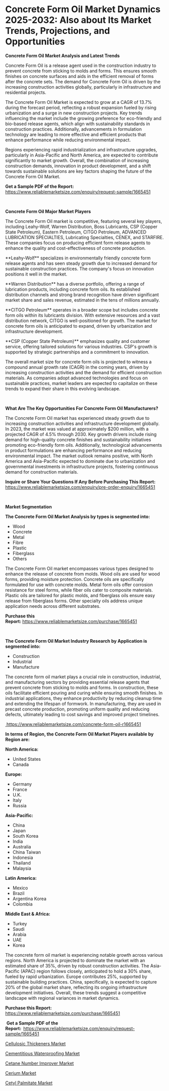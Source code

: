 <p><h1>Concrete Form Oil Market Dynamics 2025-2032: Also about Its Market Trends, Projections, and Opportunities</h1></p><p><strong>Concrete Form Oil Market Analysis and Latest Trends</strong></p>
<p><p>Concrete Form Oil is a release agent used in the construction industry to prevent concrete from sticking to molds and forms. This ensures smooth finishes on concrete surfaces and aids in the efficient removal of forms after the concrete sets. The demand for Concrete Form Oil is driven by the increasing construction activities globally, particularly in infrastructure and residential projects.</p><p>The Concrete Form Oil Market is expected to grow at a CAGR of 13.7% during the forecast period, reflecting a robust expansion fueled by rising urbanization and a surge in new construction projects. Key trends influencing the market include the growing preference for eco-friendly and bio-based release agents, which align with sustainability standards in construction practices. Additionally, advancements in formulation technology are leading to more effective and efficient products that enhance performance while reducing environmental impact. </p><p>Regions experiencing rapid industrialization and infrastructure upgrades, particularly in Asia-Pacific and North America, are expected to contribute significantly to market growth. Overall, the combination of increasing construction demands, innovation in product development, and a shift towards sustainable solutions are key factors shaping the future of the Concrete Form Oil Market.</p></p>
<p><strong>Get a Sample PDF of the Report:&nbsp;</strong> <a href="https://www.reliablemarketsize.com/enquiry/request-sample/1665451?utm_campaign=1143&utm_medium=2&utm_source=Github&utm_content=ia&utm_term=31032025&utm_id=concrete-form-oil">https://www.reliablemarketsize.com/enquiry/request-sample/1665451</a></p>
<p>&nbsp;</p>
<p><strong>Concrete Form Oil Major Market Players</strong></p>
<p><p>The Concrete Form Oil market is competitive, featuring several key players, including Leahy-Wolf, Warren Distribution, Boss Lubricants, CSP (Copper State Petroleum), Eastern Petroleum, CITGO Petroleum, ADVANCED LUBRICATION SPECIALTIES, Lubricating Specialties, CENEX, and STARFIRE. These companies focus on producing efficient form release agents to enhance the quality and cost-effectiveness of concrete production.</p><p>**Leahy-Wolf** specializes in environmentally friendly concrete form release agents and has seen steady growth due to increased demand for sustainable construction practices. The company's focus on innovation positions it well in the market.</p><p>**Warren Distribution** has a diverse portfolio, offering a range of lubrication products, including concrete form oils. Its established distribution channels and strong brand recognition have driven significant market share and sales revenue, estimated in the tens of millions annually.</p><p>**CITGO Petroleum** operates in a broader scope but includes concrete form oils within its lubricants division. With extensive resources and a vast distribution network, CITGO is well-positioned for growth. The market for concrete form oils is anticipated to expand, driven by urbanization and infrastructure development.</p><p>**CSP (Copper State Petroleum)** emphasizes quality and customer service, offering tailored solutions for various industries. CSP's growth is supported by strategic partnerships and a commitment to innovation.</p><p>The overall market size for concrete form oils is projected to witness a compound annual growth rate (CAGR) in the coming years, driven by increasing construction activities and the demand for efficient construction materials. As companies adopt advanced technologies and focus on sustainable practices, market leaders are expected to capitalize on these trends to expand their share in this evolving landscape.</p></p>
<p>&nbsp;</p>
<p><strong>What Are The Key Opportunities For Concrete Form Oil Manufacturers?</strong></p>
<p><p>The Concrete Form Oil market has experienced steady growth due to increasing construction activities and infrastructure development globally. In 2023, the market was valued at approximately $200 million, with a projected CAGR of 4.5% through 2030. Key growth drivers include rising demand for high-quality concrete finishes and sustainability initiatives promoting eco-friendly form oils. Additionally, technological advancements in product formulations are enhancing performance and reducing environmental impact. The market outlook remains positive, with North America and Asia-Pacific expected to dominate due to urbanization and governmental investments in infrastructure projects, fostering continuous demand for construction materials.</p></p>
<p><strong>Inquire or Share Your Questions If Any Before Purchasing This Report:</strong> <a href="https://www.reliablemarketsize.com/enquiry/pre-order-enquiry/1665451?utm_campaign=1143&utm_medium=2&utm_source=Github&utm_content=ia&utm_term=31032025&utm_id=concrete-form-oil">https://www.reliablemarketsize.com/enquiry/pre-order-enquiry/1665451</a></p>
<p>&nbsp;</p>
<p><strong>Market Segmentation</strong></p>
<p><strong>The Concrete Form Oil Market Analysis by types is segmented into:</strong></p>
<p><ul><li>Wood</li><li>Concrete</li><li>Metal</li><li>Fibre</li><li>Plastic</li><li>Fiberglass</li><li>Others</li></ul></p>
<p><p>The Concrete Form Oil market encompasses various types designed to enhance the release of concrete from molds. Wood oils are used for wood forms, providing moisture protection. Concrete oils are specifically formulated for use with concrete molds. Metal form oils offer corrosion resistance for steel forms, while fiber oils cater to composite materials. Plastic oils are tailored for plastic molds, and fiberglass oils ensure easy release from fiberglass forms. Other specialty oils address unique application needs across different substrates.</p></p>
<p><strong>Purchase this Report:&nbsp;</strong><a href="https://www.reliablemarketsize.com/purchase/1665451?utm_campaign=1143&utm_medium=2&utm_source=Github&utm_content=ia&utm_term=31032025&utm_id=concrete-form-oil">https://www.reliablemarketsize.com/purchase/1665451</a></p>
<p>&nbsp;</p>
<p><strong>The Concrete Form Oil Market Industry Research by Application is segmented into:</strong></p>
<p><ul><li>Construction</li><li>Industrial</li><li>Manufacture</li></ul></p>
<p><p>The concrete form oil market plays a crucial role in construction, industrial, and manufacturing sectors by providing essential release agents that prevent concrete from sticking to molds and forms. In construction, these oils facilitate efficient pouring and curing while ensuring smooth finishes. In industrial applications, they enhance productivity by reducing cleanup time and extending the lifespan of formwork. In manufacturing, they are used in precast concrete production, promoting uniform quality and reducing defects, ultimately leading to cost savings and improved project timelines.</p></p>
<p><a href="https://www.reliablemarketsize.com/concrete-form-oil-r1665451?utm_campaign=1143&utm_medium=2&utm_source=Github&utm_content=ia&utm_term=31032025&utm_id=concrete-form-oil">&nbsp;https://www.reliablemarketsize.com/concrete-form-oil-r1665451</a></p>
<p><strong>In terms of Region, the Concrete Form Oil Market Players available by Region are:</strong></p>
<p>
    <p> <strong> North America: </strong>
        <ul>
            <li>United States</li>
            <li>Canada</li>
        </ul>
        </p> 
    <p> <strong> Europe: </strong>
        <ul>
            <li>Germany</li>
            <li>France</li>
            <li>U.K.</li>
            <li>Italy</li>
            <li>Russia</li>
        </ul>
        </p> 
    <p> <strong> Asia-Pacific: </strong>
        <ul>
            <li>China</li>
            <li>Japan</li>
            <li>South Korea</li>
            <li>India</li>
            <li>Australia</li>
            <li>China Taiwan</li>
            <li>Indonesia</li>
            <li>Thailand</li>
            <li>Malaysia</li>
        </ul>
        </p> 
    <p> <strong> Latin America: </strong>
        <ul>
            <li>Mexico</li>
            <li>Brazil</li>
            <li>Argentina Korea</li>
            <li>Colombia</li>
        </ul>
        </p> 
    <p> <strong> Middle East & Africa: </strong>
        <ul>
            <li>Turkey</li>
            <li>Saudi</li>
            <li>Arabia</li>
            <li>UAE</li>
            <li>Korea</li>
        </ul>
    </p>
    </p>
<p><p>The concrete form oil market is experiencing notable growth across various regions. North America is projected to dominate the market with an estimated share of 35%, driven by robust construction activities. The Asia-Pacific (APAC) region follows closely, anticipated to hold a 30% share, fueled by rapid urbanization. Europe contributes 25%, supported by sustainable building practices. China, specifically, is expected to capture 20% of the global market share, reflecting its ongoing infrastructure development initiatives. Overall, these trends suggest a competitive landscape with regional variances in market dynamics.</p></p>
<p><strong>Purchase this Report: </strong><a href="https://www.reliablemarketsize.com/purchase/1665451?utm_campaign=1143&utm_medium=2&utm_source=Github&utm_content=ia&utm_term=31032025&utm_id=concrete-form-oil">https://www.reliablemarketsize.com/purchase/1665451</a></p>
<p>&nbsp;<strong>Get a Sample PDF of the Report:&nbsp;&nbsp;</strong><a href="https://www.reliablemarketsize.com/enquiry/request-sample/1665451?utm_campaign=1143&utm_medium=2&utm_source=Github&utm_content=ia&utm_term=31032025&utm_id=concrete-form-oil">https://www.reliablemarketsize.com/enquiry/request-sample/1665451</a></p>
<p><strong></strong></p>
<p><p><a href="https://github.com/oshodikurc/Market-Research-Report-List-1/blob/main/cellulosic-thickeners-market.md?utm_campaign=1143&utm_medium=2&utm_source=Github&utm_content=ia&utm_term=31032025&utm_id=concrete-form-oil">Cellulosic Thickeners Market</a></p><p><a href="https://github.com/ajegiobitsa/Market-Research-Report-List-1/blob/main/cementitious-waterproofing-market.md?utm_campaign=1143&utm_medium=2&utm_source=Github&utm_content=ia&utm_term=31032025&utm_id=concrete-form-oil">Cementitious Waterproofing Market</a></p><p><a href="https://github.com/ocambdidarhz/Market-Research-Report-List-1/blob/main/cetane-number-improver-market.md?utm_campaign=1143&utm_medium=2&utm_source=Github&utm_content=ia&utm_term=31032025&utm_id=concrete-form-oil">Cetane Number Improver Market</a></p><p><a href="https://github.com/aslinalirey9/Market-Research-Report-List-1/blob/main/cerium-market.md?utm_campaign=1143&utm_medium=2&utm_source=Github&utm_content=ia&utm_term=31032025&utm_id=concrete-form-oil">Cerium Market</a></p><p><a href="https://github.com/arifasabeygb/Market-Research-Report-List-1/blob/main/cetyl-palmitate-market.md?utm_campaign=1143&utm_medium=2&utm_source=Github&utm_content=ia&utm_term=31032025&utm_id=concrete-form-oil">Cetyl Palmitate Market</a></p></p>